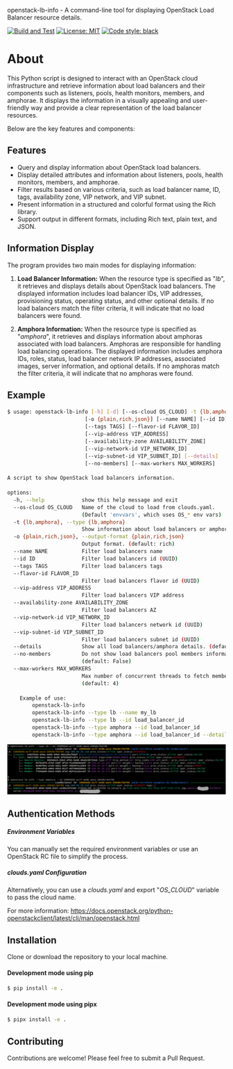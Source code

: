 openstack-lb-info - A command-line tool for displaying OpenStack Load Balancer resource details.


[![Build and Test](https://github.com/thobiast/openstack-loadbalancer-info/actions/workflows/build.yml/badge.svg?branch=main)](https://github.com/thobiast/openstack-loadbalancer-info/actions/workflows/build.yml)
[![License: MIT](https://img.shields.io/badge/License-MIT-green.svg)](./LICENSE)
[![Code style: black](https://img.shields.io/badge/code%20style-black-000000.svg)](https://github.com/psf/black)


# About

This Python script is designed to interact with an OpenStack cloud infrastructure and retrieve information about
load balancers and their components such as listeners, pools, health monitors, members, and amphorae.
It displays the information in a visually appealing and user-friendly way and provide a clear representation
of the load balancer resources.

Below are the key features and components:

## Features

- Query and display information about OpenStack load balancers.
- Display detailed attributes and information about listeners, pools, health monitors, members, and amphorae.
- Filter results based on various criteria, such as load balancer name, ID, tags, availability zone, VIP network, and VIP subnet.
- Present information in a structured and colorful format using the Rich library.
- Support output in different formats, including Rich text, plain text, and JSON.

## Information Display

The program provides two main modes for displaying information:

1. **Load Balancer Information:** When the resource type is specified as "*lb*", it retrieves and displays
details about OpenStack load balancers. The displayed information includes load balancer IDs, VIP addresses, provisioning status,
operating status, and other optional details. If no load balancers match the filter criteria, it will indicate that
no load balancers were found.

2. **Amphora Information:** When the resource type is specified as "*amphora*", it retrieves and displays information
about amphoras associated with load balancers. Amphoras are responsible for handling load balancing operations. The displayed
information includes amphora IDs, roles, status, load balancer network IP addresses, associated images, server information,
and optional details. If no amphoras match the filter criteria, it will indicate that no amphoras were found.

## Example

```bash
$ usage: openstack-lb-info [-h] [-d] [--os-cloud OS_CLOUD] -t {lb,amphora}
                         [-o {plain,rich,json}] [--name NAME] [--id ID]
                         [--tags TAGS] [--flavor-id FLAVOR_ID]
                         [--vip-address VIP_ADDRESS]
                         [--availability-zone AVAILABILITY_ZONE]
                         [--vip-network-id VIP_NETWORK_ID]
                         [--vip-subnet-id VIP_SUBNET_ID] [--details]
                         [--no-members] [--max-workers MAX_WORKERS]

A script to show OpenStack load balancers information.

options:
  -h, --help            show this help message and exit
  --os-cloud OS_CLOUD   Name of the cloud to load from clouds.yaml.
                        (Default 'envvars', which uses OS_* env vars)
  -t {lb,amphora}, --type {lb,amphora}
                        Show information about load balancers or amphoras
  -o {plain,rich,json}, --output-format {plain,rich,json}
                        Output format. (default: rich)
  --name NAME           Filter load balancers name
  --id ID               Filter load balancers id (UUID)
  --tags TAGS           Filter load balancers tags
  --flavor-id FLAVOR_ID
                        Filter load balancers flavor id (UUID)
  --vip-address VIP_ADDRESS
                        Filter load balancers VIP address
  --availability-zone AVAILABILITY_ZONE
                        Filter load balancers AZ
  --vip-network-id VIP_NETWORK_ID
                        Filter load balancers network id (UUID)
  --vip-subnet-id VIP_SUBNET_ID
                        Filter load balancers subnet id (UUID)
  --details             Show all load balancers/amphora details. (default: False)
  --no-members          Do not show load balancers pool members information.
                        (default: False)
  --max-workers MAX_WORKERS
                        Max number of concurrent threads to fetch members details (1-32).
                        (default: 4)

    Example of use:
        openstack-lb-info
        openstack-lb-info --type lb --name my_lb
        openstack-lb-info --type lb --id load_balancer_id
        openstack-lb-info --type amphora --id load_balancer_id
        openstack-lb-info --type amphora --id load_balancer_id --details

```
![example](img/example.png)

## Authentication Methods

##### Environment Variables
You can manually set the required environment variables or use an OpenStack RC file to simplify the process.

##### clouds.yaml Configuration
Alternatively, you can use a *clouds.yaml* and export "*OS_CLOUD*" variable to pass the cloud name.

For more information: https://docs.openstack.org/python-openstackclient/latest/cli/man/openstack.html

## Installation

Clone or download the repository to your local machine.

#### Development mode using pip
```bash
$ pip install -e .
```

#### Development mode using pipx
```bash
$ pipx install -e .
```
## Contributing

Contributions are welcome! Please feel free to submit a Pull Request.
